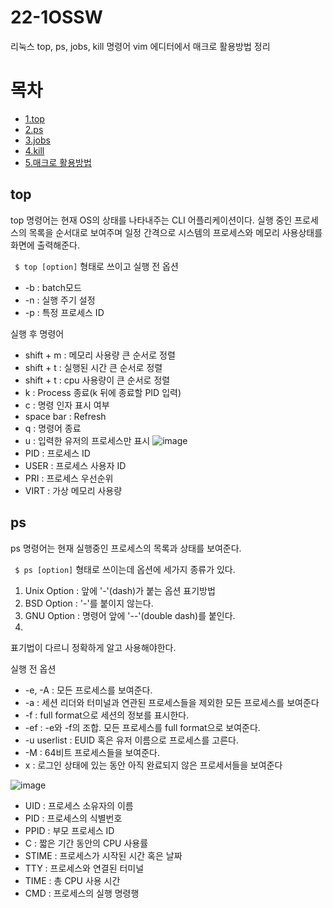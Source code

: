 # 22-1OSSW

리눅스 top, ps, jobs, kill 명령어
vim 에디터에서 매크로 활용방법 정리

# 목차
+ [1.top](#top)
+ [2.ps](#ps)
+ [3.jobs](#jobs)
+ [4.kill](#kill)
+ [5.매크로 활용방법](#매크로-활용방법)


## top

top 명령어는 현재 OS의 상태를 나타내주는 CLI 어플리케이션이다. 실행 중인 프로세스의 목록을 순서대로 보여주며 일정 간격으로 시스템의 프로세스와 메모리 사용상태를 화면에 출력해준다.

` $ top [option]`
형태로 쓰이고 실행 전 옵션 
 + -b : batch모드
 + -n : 실행 주기 설정
 + -p : 특정 프로세스 ID 
 
 실행 후 명령어
 + shift + m : 메모리 사용량 큰 순서로 정렬
 + shift + t : 실행된 시간 큰 순서로 정렬
 + shift + t : cpu 사용량이 큰 순서로 정렬
 + k         : Process 종료(k 뒤에 종료할 PID 입력)
 + c         : 명령 인자 표시 여부
 + space bar : Refresh
 + q         : 명령어 종료
 + u         : 입력한 유저의 프로세스만 표시
![image](https://user-images.githubusercontent.com/97331187/172019796-87dc2979-00df-4e86-ab88-0faee19dcf53.png)
+ PID : 프로세스 ID
+ USER : 프로세스 사용자 ID
+ PRI : 프로세스 우선순위
+ VIRT : 가상 메모리 사용량


## ps

ps 명령어는 현재 실행중인 프로세스의 목록과 상태를 보여준다.

` $ ps [option]`
형태로 쓰이는데 옵션에 세가지 종류가 있다.
1. Unix Option : 앞에 '-'(dash)가 붙는 옵션 표기방법
2. BSD Option : '-'를 붙이지 않는다.
3. GNU Option : 명령어 앞에 '--'(double dash)를 붙인다.
4. 
표기법이 다르니 정확하게 알고 사용해야한다.

실행 전 옵션
+ -e, -A : 모든 프로세스를 보여준다.
+ -a : 세션 리더와 터미널과 연관된 프로세스들을 제외한 모든 프로세스를 보여준다
+ -f : full format으로 세션의 정보를 표시한다.
+ -ef : -e와 -f의 조합. 모든 프로세스를 full format으로 보여준다.
+ -u userlist : EUID 혹은 유저 이름으로 프로세스를 고른다.
+ -M : 64비트 프로세스들을 보여준다.
+ x : 로그인 상태에 있는 동안 아직 완료되지 않은 프로세서들을 보여준다

![image](https://user-images.githubusercontent.com/97331187/172020534-676b9055-56b7-43f0-9250-b3a465ec9c92.png)
+ UID : 프로세스 소유자의 이름
+ PID : 프로세스의 식별번호
+ PPID : 부모 프로세스 ID
+ C : 짧은 기간 동안의 CPU 사용률
+ STIME : 프로세스가 시작된 시간 혹은 날짜
+ TTY : 프로세스와 연결된 터미널
+ TIME : 총 CPU 사용 시간
+ CMD : 프로세스의 실행 명령행


